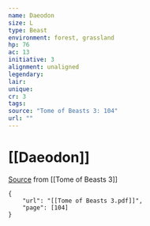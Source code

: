 ```yaml
---
name: Daeodon
size: L
type: Beast
environment: forest, grassland
hp: 76
ac: 13
initiative: 3
alignment: unaligned
legendary: 
lair: 
unique: 
cr: 3
tags: 
source: "Tome of Beasts 3: 104"
url: ""
---
```

# [[Daeodon]]

[Source](zotero://open-pdf/library/items/BLGR9HVR?page=104) from [[Tome of Beasts 3]]

```pdf
{
	"url": "[[Tome of Beasts 3.pdf]]",
	"page": [104]
}
```


